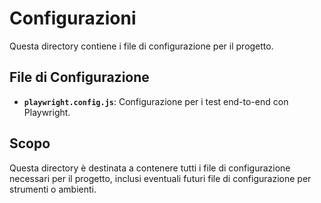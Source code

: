 # Configurazioni

Questa directory contiene i file di configurazione per il progetto.

## File di Configurazione
- **`playwright.config.js`**: Configurazione per i test end-to-end con Playwright.

## Scopo
Questa directory è destinata a contenere tutti i file di configurazione necessari per il progetto, inclusi eventuali futuri file di configurazione per strumenti o ambienti.